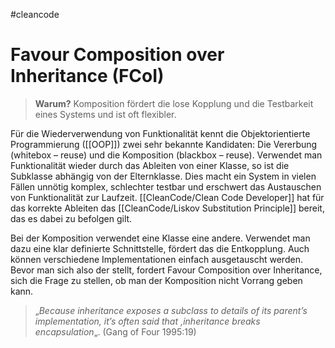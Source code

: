 #cleancode 
# Favour Composition over Inheritance (FCoI)

>**Warum?**
>Komposition fördert die lose Kopplung und die Testbarkeit eines Systems und ist oft flexibler.

Für die Wiederverwendung von Funktionalität kennt die Objektorientierte Programmierung ([[OOP]]) zwei sehr bekannte Kandidaten: Die Vererbung (whitebox – reuse) und die Komposition (blackbox – reuse). Verwendet man Funktionalität wieder durch das Ableiten von einer Klasse, so ist die Subklasse abhängig von der Elternklasse. Dies macht ein System in vielen Fällen unnötig komplex, schlechter testbar und erschwert das Austauschen von Funktionalität zur Laufzeit. [[CleanCode/Clean Code Developer]] hat für das korrekte Ableiten das [[CleanCode/Liskov Substitution Principle]] bereit, das es dabei zu befolgen gilt.

Bei der Komposition verwendet eine Klasse eine andere. Verwendet man dazu eine klar definierte Schnittstelle, fördert das die Entkopplung. Auch können verschiedene Implementationen einfach ausgetauscht werden. Bevor man sich also der  stellt, fordert Favour Composition over Inheritance, sich die Frage zu stellen, ob man der Komposition nicht Vorrang geben kann.

> „_Because inheritance exposes a subclass to details of its parent’s implementation, it’s often said that ‚inheritance breaks encapsulation_„. (Gang of Four 1995:19)

